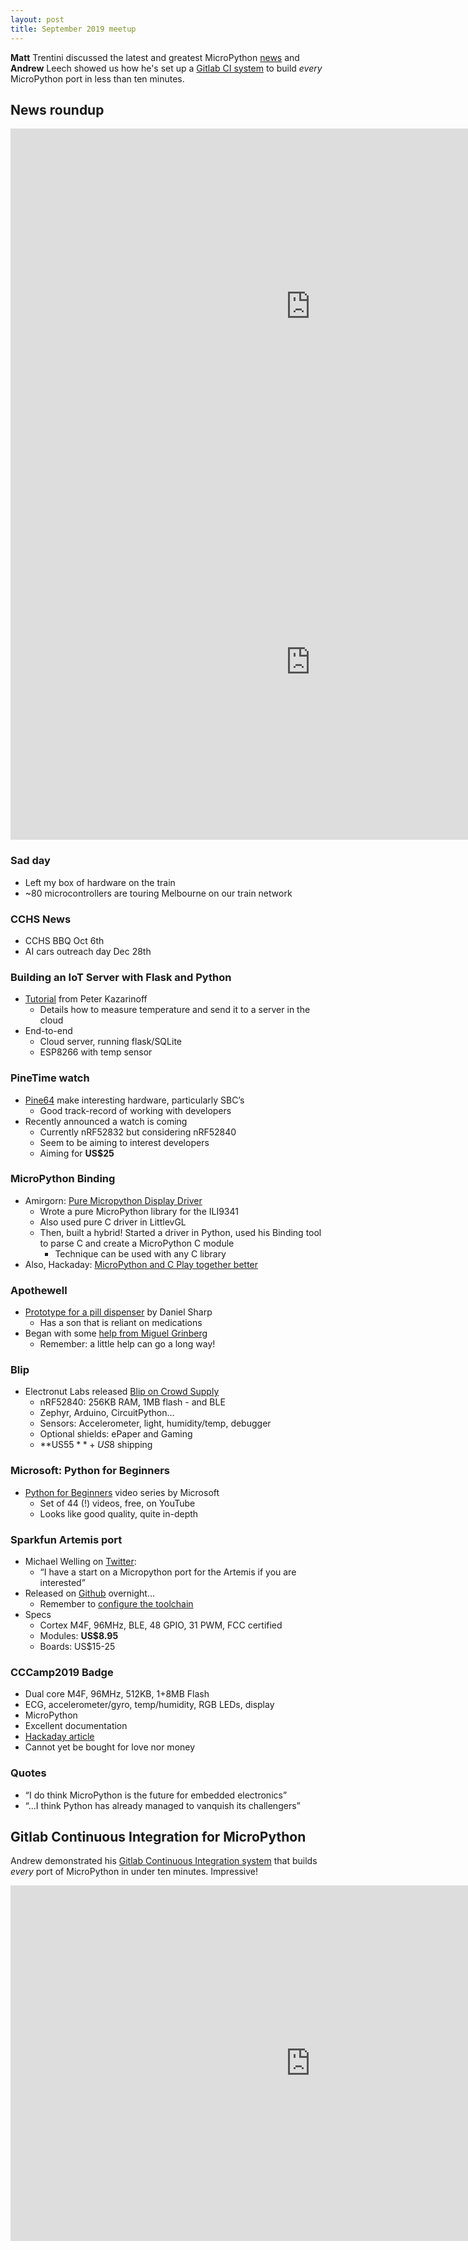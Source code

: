 ```yaml
---
layout: post
title: September 2019 meetup
---
```


**Matt** Trentini discussed the latest and greatest MicroPython [news](#News-roundup) and **Andrew** Leech showed us how he's set up a [Gitlab CI system](#ci) to build *every* MicroPython port in less than ten minutes.

## News roundup
<a name="News-roundup"></a>
<iframe src="https://docs.google.com/presentation/d/e/2PACX-1vR1oBx0YBv2r41WxiYtzkYgIRpQdbl1oLxVPDRix2O9aqOlXJyaYKg-SNw1CGWbidq7HWANfhJmP9c7/embed?start=false&loop=false&delayms=3000" frameborder="0" width="960" height="569" allowfullscreen="true" mozallowfullscreen="true" webkitallowfullscreen="true"></iframe>

<iframe width="960" height="569" src="https://www.youtube.com/embed/cZlFqPEvEmY" frameborder="0" allow="accelerometer; autoplay; encrypted-media; gyroscope; picture-in-picture" allowfullscreen></iframe>

### Sad day
* Left my box of hardware on the train
* ~80 microcontrollers are touring Melbourne on our train network

### CCHS News
* CCHS BBQ Oct 6th
* AI cars outreach day Dec 28th

### Building an IoT Server with Flask and Python
* [Tutorial](https://pythonforundergradengineers.com/flask-iot-server-motivation.html) from Peter Kazarinoff
  * Details how to measure temperature and send it to a server in the cloud
* End-to-end
  * Cloud server, running flask/SQLite
  * ESP8266 with temp sensor

### PineTime watch
* [Pine64](https://www.pine64.org/) make interesting hardware, particularly SBC’s
  * Good track-record of working with developers
* Recently announced a watch is coming
  * Currently nRF52832 but considering nRF52840
  * Seem to be aiming to interest developers
  * Aiming for **US$25**

### MicroPython Binding
* Amirgorn: [Pure Micropython Display Driver](https://blog.littlevgl.com/2019-08-05/micropython-pure-display-driver#micropython-api-to-any-c-library)
  * Wrote a pure MicroPython library for the ILI9341
  * Also used pure C driver in LittlevGL
  * Then, built a hybrid! Started a driver in Python, used his Binding tool to parse C and create a MicroPython C module
    * Technique can be used with any C library
* Also, Hackaday: [MicroPython and C Play together better](https://hackaday.com/2019/08/31/micropython-and-c-play-together-better/)

### Apothewell
* [Prototype for a pill dispenser](https://apothewell.com/the-first-big-moment/) by Daniel Sharp
  * Has a son that is reliant on medications
* Began with some [help from Miguel Grinberg](https://apothewell.com/things-got-rolling-with-a-wheel-and-miguel/)
  * Remember: a little help can go a long way!

### Blip
* Electronut Labs released [Blip on Crowd Supply](https://www.crowdsupply.com/electronut-labs/blip)
  * nRF52840: 256KB RAM, 1MB flash - and BLE
  * Zephyr, Arduino, CircuitPython…
  * Sensors: Accelerometer, light, humidity/temp, debugger
  * Optional shields: ePaper and Gaming
  * **US$55** + US$8 shipping

### Microsoft: Python for Beginners

* [Python for Beginners](https://www.youtube.com/playlist?list=PLlrxD0HtieHhS8VzuMCfQD4uJ9yne1mE6) video series by Microsoft
  * Set of 44 (!) videos, free, on YouTube
  * Looks like good quality, quite in-depth

### Sparkfun Artemis port
* Michael Welling on [Twitter](https://twitter.com/QwertyEmbedded/status/1174822225028894720):
  * “I have a start on a Micropython port for the Artemis if you are interested”
* Released on [Github](https://github.com/mwelling/micropython/tree/artemis/ports/artemis) overnight…
  * Remember to [configure the toolchain](https://twitter.com/QwertyEmbedded/status/1176630083533979648)
* Specs
  * Cortex M4F, 96MHz, BLE, 48 GPIO, 31 PWM, FCC certified
  * Modules: **US$8.95**
  * Boards: US$15-25

### CCCamp2019 Badge
* Dual core M4F, 96MHz, 512KB, 1+8MB Flash
* ECG, accelerometer/gyro, temp/humidity, RGB LEDs, display
* MicroPython
* Excellent documentation
* [Hackaday article](https://hackaday.com/2019/08/29/hands-on-cccamp2019-badge-is-a-sensor-playground-not-to-be-mistaken-for-a-watch/)
* Cannot yet be bought for love nor money

### Quotes
* “I do think MicroPython is the future for embedded electronics”
* “...I think Python has already managed to vanquish its challengers”


<a name="ci"></a>
## Gitlab Continuous Integration for MicroPython 
Andrew demonstrated his [Gitlab Continuous Integration system](https://gitlab.com/alelec/micropython_ci/pipelines/latest) that builds *every* port of MicroPython in under ten minutes. Impressive!

<iframe width="960" height="569" src="https://www.youtube.com/embed/qc1bTOdMbrA" frameborder="0" allow="accelerometer; autoplay; encrypted-media; gyroscope; picture-in-picture" allowfullscreen></iframe>
